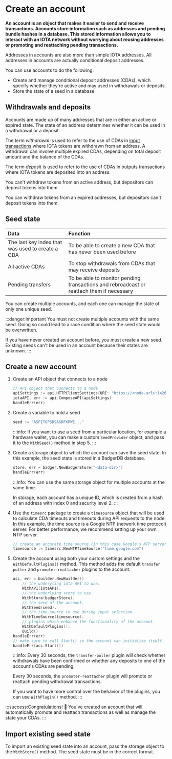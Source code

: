 # Create an account

**An account is an object that makes it easier to send and receive transactions. Accounts store information such as addresses and pending bundle hashes in a database. This stored information allows you to interact with an IOTA network without worrying about reusing addresses or promoting and reattaching pending transactions.**

Addresses in accounts are also more than simple IOTA addresses. All addresses in accounts are actually conditional deposit addresses.

You can use accounts to do the following:

* Create and manage conditional deposit addresses (CDAs), which specify whether they're active and may used in withdrawals or deposits.
* Store the state of a seed in a database

## Withdrawals and deposits

Accounts are made up of many addresses that are in either an active or expired state. The state of an address determines whether it can be used in a withdrawal or a deposit.

The term _withdrawal_ is used to refer to the use of CDAs in [input transactions](root://iota-basics/0.1/concepts/bundles-and-transactions.md) where IOTA tokens are withdrawn from an address. A withdrawal can involve multiple expired CDAs, depending on total deposit amount and the balance of the CDAs.

The term _deposit_ is used to refer to the use of CDAs in outputs transactions where IOTA tokens are deposited into an address.

You can't withdraw tokens from an active address, but depositors can deposit tokens into them.

You can withdraw tokens from an expired addresses, but depositors can't deposit tokens into them.

## Seed state

|**Data**| **Function**|
|:-----------------|:----------|
|The last key index that was used to create a CDA| To be able to create a new CDA that has never been used before|
|All active CDAs|To stop withdrawals from CDAs that may receive deposits|
|Pending transfers| To be able to monitor pending transactions and rebroadcast or reattach them if necessary|

You can create multiple accounts, and each one can manage the state of only one unique seed.

:::danger:Important
You must not create multiple accounts with the same seed. Doing so could lead to a race condition where the seed state would be overwritten.

If you have never created an account before, you must create a new seed. Existing seeds can't be used in an account because their states are unknown.
:::

## Create a new account

1. Create an API object that connects to a node
   
    ```go
    // API object that connects to a node
    apiSettings := api.HTTPClientSettings{URI: "https://<node-url>:14265"}
    iotaAPI, err := api.ComposeAPI(apiSettings)
    handleErr(err)
    ```

2. Create a variable to hold a seed

    ```go
    seed := "ASFITGPSD9ASDFKRWE..."
    ```

    :::info:
    If you want to use a seed from a particular location, for example a hardware wallet, you can make a custom `SeedProvider` object, and pass it to the `WithSeed()` method in step 5.
    :::

3. Create a storage object to which the account can save the seed state. In this example, the seed state is stored in a BadgerDB database.

    ```go
    store, err = badger.NewBadgerStore("<data-dir>")
    handleErr(err)
    ```

    :::info:
    You can use the same storage object for multiple accounts at the same time.
    
    In storage, each account has a unique ID, which is created from a hash of an address with index 0 and security level 2.
    :::

4. Use the `timesrc` package to create a `timesource` object that will be used to calculate CDA timeouts and timeouts during API requests to the node. In this example, the time source is a Google NTP (network time protocol) server. For better performance, we recommend setting up your own NTP server.

     ```go
    // create an accurate time source (in this case Google's NTP server).
    timesource := timesrc.NewNTPTimeSource("time.google.com")
    ```

5. Create the account using both your custom settings and the `WithDefaultPlugins()` method. This method adds the default `transfer poller` and `promoter-reattacher` plugins to the account.

    ```go
    acc, err = builder.NewBuilder()
        // the underyling iota API to use.
        WithAPI(iotaAPI).
        // the underlying store to use.
        WithStore(badgerStore).
        // the seed of the account.
        WithSeed(seed).
        // the time source to use during input selection.
        WithTimeSource(timesource).
        // plugins which enhance the functionality of the account.
        WithDefaultPlugins().
        Build()
    handleErr(err)
    // make sure to call Start() so the account can initialize itself.
    handleErr(acc.Start())
    ```

    :::info:
    Every 30 seconds, the `transfer-poller` plugin will check whether withdrawals have been confirmed or whether any deposits to one of the account's CDAs are pending.
    
    Every 30 seconds, the `promoter-reattacher` plugin will promote or reattach pending withdrawal transactions.
    
    If you want to have more control over the behavior of the plugins, you can use `WithPlugin()` method.
    :::

:::success:Congratulations! :tada:
You've created an account that will automatically promote and reattach transactions as well as manage the state your CDAs.
:::

## Import existing seed state

To import an existing seed state into an account, pass the storage object to the `WithStore()` method. The seed state must be in the correct format.